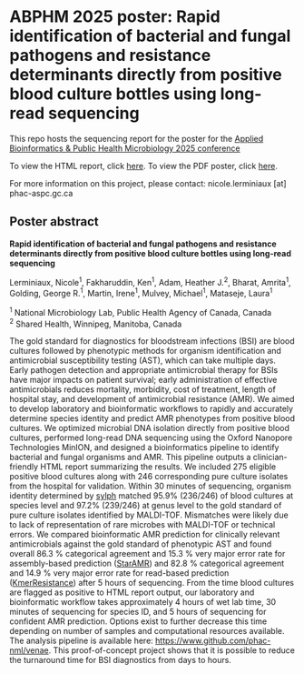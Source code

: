 # ABPHM 2025 poster: Rapid identification of bacterial and fungal pathogens and resistance determinants directly from positive blood culture bottles using long-read sequencing

This repo hosts the sequencing report for the poster for the [Applied Bioinformatics &amp; Public Health Microbiology 2025 conference](https://coursesandconferences.wellcomeconnectingscience.org/event/applied-bioinformatics-public-health-microbiology-20250521/)

To view the HTML report, click [here](https://lerminin.github.io/abphm_2025_poster/report.html). To view the PDF poster, click [here](https://lerminin.github.io/abphm_2025_poster/ABPHM_2025_poster_Lerminiaux,Nicole.pdf).

For more information on this project, please contact: nicole.lerminiaux [at] phac-aspc.gc.ca

## Poster abstract

**Rapid identification of bacterial and fungal pathogens and resistance determinants directly from positive blood culture bottles using long-read sequencing**

Lerminiaux, Nicole<sup>1</sup>, Fakharuddin, Ken<sup>1</sup>, Adam, Heather J.<sup>2</sup>, Bharat, Amrita<sup>1</sup>, Golding, George R.<sup>1</sup>, Martin, Irene<sup>1</sup>, Mulvey, Michael<sup>1</sup>, Mataseje, Laura<sup>1</sup>

<sup>1</sup> National Microbiology Lab, Public Health Agency of Canada, Canada  
<sup>2</sup> Shared Health, Winnipeg, Manitoba, Canada

The gold standard for diagnostics for bloodstream infections (BSI) are blood cultures followed by phenotypic methods for organism identification and antimicrobial susceptibility testing (AST), which can take multiple days. Early pathogen detection and appropriate antimicrobial therapy for BSIs have major impacts on patient survival; early administration of effective antimicrobials reduces mortality, morbidity, cost of treatment, length of hospital stay, and development of antimicrobial resistance (AMR). We aimed to develop laboratory and bioinformatic workflows to rapidly and accurately determine species identity and predict AMR phenotypes from positive blood cultures. We optimized microbial DNA isolation directly from positive blood cultures, performed long-read DNA sequencing using the Oxford Nanopore Technologies MinION, and designed a bioinformatics pipeline to identify bacterial and fungal organisms and AMR. This pipeline outputs a clinician-friendly HTML report summarizing the results. We included 275 eligible positive blood cultures along with 246 corresponding pure culture isolates from the hospital for validation. Within 30 minutes of sequencing, organism identity determined by [sylph](https://github.com/bluenote-1577/sylph) matched 95.9% (236/246) of blood cultures at species level and 97.2% (239/246) at genus level to the gold standard of pure culture isolates identified by MALDI-TOF. Mismatches were likely due to lack of representation of rare microbes with MALDI-TOF or technical errors. We compared bioinformatic AMR prediction for clinically relevant antimicrobials against the gold standard of phenotypic AST and found overall 86.3 % categorical agreement and 15.3 % very major error rate for assembly-based prediction ([StarAMR](https://github.com/phac-nml/staramr)) and 82.8 % categorical agreement and 14.9 % very major error rate for read-based prediction ([KmerResistance](https://bitbucket.org/genomicepidemiology/kmerresistance/src/master/)) after 5 hours of sequencing. From the time blood cultures are flagged as positive to HTML report output, our laboratory and bioinformatic workflow takes approximately 4 hours of wet lab time, 30 minutes of sequencing for species ID, and 5 hours of sequencing for confident AMR prediction. Options exist to further decrease this time depending on number of samples and computational resources available. The analysis pipeline is available here: https://www.github.com/phac-nml/venae. This proof-of-concept project shows that it is possible to reduce the turnaround time for BSI diagnostics from days to hours.
